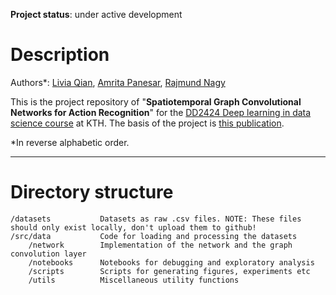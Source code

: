 **Project status**: under active development


# Description
Authors*: [Livia Qian](https://github.com/Leena01), [Amrita Panesar](https://github.com/09panesara), [Rajmund Nagy](https://github.com/nagyrajmund/)

This is the project repository of "**Spatiotemporal Graph Convolutional Networks for Action Recognition**" for the [DD2424 Deep learning in data science course](https://www.kth.se/student/kurser/kurs/DD2424?l=en) at KTH. The basis of the project is [this publication](http://dahualin.org/publications/dhl18_stgcn.pdf).

*In reverse alphabetic order.
_______________________________
# Directory structure
```
/datasets           Datasets as raw .csv files. NOTE: These files should only exist locally, don't upload them to github!
/src/data           Code for loading and processing the datasets
    /network        Implementation of the network and the graph convolution layer
    /notebooks      Notebooks for debugging and exploratory analysis
    /scripts        Scripts for generating figures, experiments etc
    /utils          Miscellaneous utility functions
```
